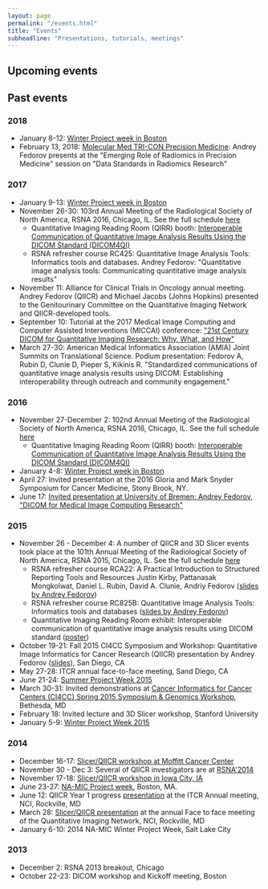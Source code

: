 ```yaml
---
layout: page
permalink: "/events.html"
title: "Events"
subheadline: "Presentations, tutorials, meetings"
---
```


## Upcoming events

## Past events

### 2018
* January 8-12: [Winter Project week in Boston](https://na-mic.github.io/ProjectWeek/PW27_2018_Boston/)
* February 13, 2018: [Molecular Med TRI-CON Precision Medicine](http://www.triconference.com/Precision-Medicine/): Andrey Fedorov presents at the "Emerging Role of Radiomics in Precision Medicine" session on "Data Standards in Radiomics Research"

### 2017
* January 9-13: [Winter Project week in Boston](https://na-mic.org/wiki/2017_Winter_Project_Week)
* November 26-30: 103rd Annual Meeting of the Radiological Society of North America, RSNA 2016, Chicago, IL. See the full schedule [here](http://wiki.na-mic.org/Wiki/index.php/RSNA_2017)
    *  Quantitative Imaging Reading Room (QIRR) booth: [Interoperable Communication of Quantitative Image Analysis Results Using the DICOM Standard (DICOM4QI)](https://qiicr.gitbooks.io/dicom4qi/)
    *  RSNA refresher course RC425: Quantitative Image Analysis Tools: Informatics tools and databases. Andrey Fedorov: "Quantitative image analysis tools: Communicating quantitative image analysis results"
* November 11: Alliance for Clinical Trials in Oncology annual meeting. Andrey Fedorov (QIICR) and Michael Jacobs (Johns Hopkins) presented to the Genitourinary Committee on the Quantitative Imaging Network and QIICR-developed tools.
* September 10: Tutorial at the 2017 Medical Image Computing and Computer Assisted Interventions (MICCAI) conference: ["21st Century DICOM for Quantitative Imaging Research: Why, What, and How"](http://qiicr.org/dicom4miccai/)
* March 27-30: American Medical Informatics Association (AMIA) Joint Summits on Translational Science. Podium presentation: Fedorov A, Rubin D, Clunie D, Pieper S, Kikinis R. "Standardized communications of quantitative image analysis results using DICOM: Establishing interoperability through outreach and community engagement."

### 2016
* November 27-December 2: 102nd Annual Meeting of the Radiological Society of North America, RSNA 2016, Chicago, IL. See the full schedule [here](http://wiki.na-mic.org/Wiki/index.php/RSNA_2016)
    *  Quantitative Imaging Reading Room (QIRR) booth: [Interoperable Communication of Quantitative Image Analysis Results Using the DICOM Standard (DICOM4QI)](https://qiicr.gitbooks.io/dicom4qi/)
* January 4-8: [Winter Project week in Boston](http://wiki.na-mic.org/Wiki/index.php/2016_Winter_Project_Week)
* April 27: Invited presentation at the 2016 Gloria and Mark Snyder Symposium for Cancer Medicine, Stony Brook, NY.
* June 17: [Invited presentation at University of Bremen: Andrey Fedorov, "DICOM for Medical Image Computing Research"](http://ioi.cs.uni-bremen.de/?p=1246)

### 2015
* November 26 - December 4: A number of QIICR and 3D Slicer events took place at the 101th Annual Meeting of the Radiological Society of North America, RSNA 2015, Chicago, IL. See the full schedule [here](http://wiki.na-mic.org/Wiki/index.php/RSNA_2015)
    * RSNA refresher course RCA22: A Practical Introduction to Structured Reporting Tools and Resources
Justin Kirby, Pattanasak Mongkolwat, Daniel L. Rubin, David A. Clunie, Andriy Fedorov ([slides by Andrey Fedorov](http://dx.doi.org/10.6084/m9.figshare.1618826))
    * RSNA refresher course RC825B: Quantitative Image Analysis Tools: Informatics tools and databases ([slides by Andrey Fedorov](http://dx.doi.org/10.6084/m9.figshare.1618827))
    * Quantitative Imaging Reading Room exhibit: Interoperable communication of quantitative image analysis results using DICOM standard ([poster](http://dx.doi.org/10.6084/m9.figshare.1619877))
* October 19-21: Fall 2015 CI4CC Symposium and Workshop: Quantitative Image Informatics for Cancer Research (QIICR) presentation by Andrey Fedorov ([slides](https://goo.gl/MDq0u8)), San Diego, CA
* May 27-28: ITCR annual face-to-face meeting, Sand Diego, CA
* June 21-24: [Summer Project Week 2015](http://wiki.na-mic.org/Wiki/index.php/2015_Summer_Project_Week)
* March 30-31: Invited demonstrations at [Cancer Informatics for Cancer Centers (CI4CC) Spring 2015 Symposium & Genomics Workshop](http://www.ci4cc.org/events/spring2015), Bethesda, MD
* February 18: Invited lecture and 3D Slicer workshop, Stanford University
* January 5-9: [Winter Project Week 2015](http://wiki.na-mic.org/Wiki/index.php/2015_Winter_Project_Week)

### 2014
* December 16-17: [Slicer/QIICR workshop at Moffitt Cancer Center](http://wiki.na-mic.org/Wiki/index.php/Moffitt_2014)
* November 30 - Dec 3: Several of QIICR investigators are at [RSNA'2014](http://rsna2014.rsna.org/)
* November 17-18: [Slicer/QIICR workshop in Iowa City, IA](http://wiki.na-mic.org/Wiki/index.php/Iowa2014)
* June 23-27: [NA-MIC Project week](http://wiki.na-mic.org/Wiki/index.php/2014_Summer_Project_Week), Boston, MA.
* June 12: QIICR Year 1 progress [presentation](http://slicer.kitware.com/midas3/download/item/150017/2014_Progress_report-ITCR-Fedorov-QIICR_Slicer.pdf) at the ITCR Annual meeting, NCI, Rockville, MD
* March 28: [Slicer/QIICR presentation](http://slicer.kitware.com/midas3/download/item/133719/2014-QIN_F2F-Fedorov-QIICR_Slicer.pdf) at the annual Face to face meeting of the Quantitative Imaging Network, NCI, Rockville, MD
* January 6-10: 2014 NA-MIC Winter Project Week, Salt Lake City

### 2013
* December 2: RSNA 2013 breakout, Chicago
* October 22-23: DICOM workshop and Kickoff meeting, Boston
